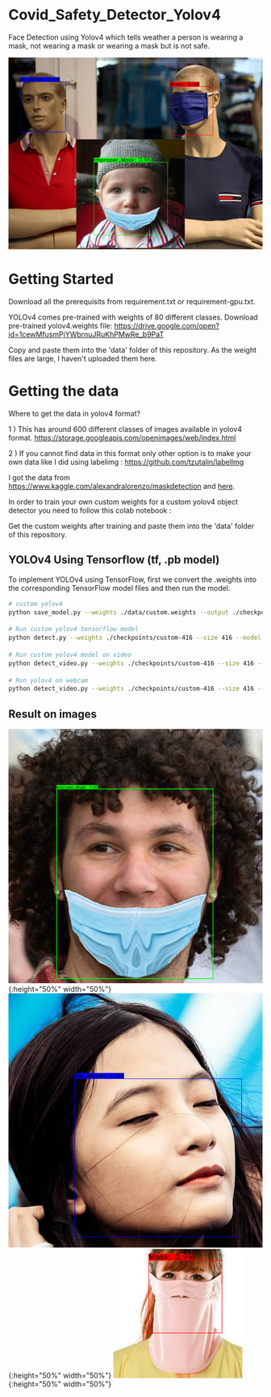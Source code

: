 # Covid_Safety_Detector_Yolov4
Face Detection using Yolov4 which tells weather a person is wearing a mask, not wearing a mask or wearing a mask but is not safe.

![](https://github.com/bharatdhyani13/Covid_Safety_Detector_Yolov4/blob/main/detections/detection4.png)

# Getting Started
Download all the prerequisits from requirement.txt or requirement-gpu.txt.

YOLOv4 comes pre-trained with weights of 80 different classes. Download pre-trained yolov4.weights file: https://drive.google.com/open?id=1cewMfusmPjYWbrnuJRuKhPMwRe_b9PaT

Copy and paste them into the 'data' folder of this repository. As the weight files are large, I haven't uploaded them here.

# Getting the data
Where to get the data in yolov4 format?

1 ) This has around 600 different classes of images available in yolov4 format.  https://storage.googleapis.com/openimages/web/index.html 

2 ) If you cannot find data in this format only other option is to make your own data like I did using labelimg : https://github.com/tzutalin/labelImg

I got the data from https://www.kaggle.com/alexandralorenzo/maskdetection and [here](https://esigelec-my.sharepoint.com/personal/cabani_esigelec_fr/_layouts/15/onedrive.aspx?id=%2Fpersonal%2Fcabani%5Fesigelec%5Ffr%2FDocuments%2FMaskedFaceNetDataset%2FIMFD&originalPath=aHR0cHM6Ly9lc2lnZWxlYy1teS5zaGFyZXBvaW50LmNvbS86ZjovZy9wZXJzb25hbC9jYWJhbmlfZXNpZ2VsZWNfZnIvRWlyalM4ZXc3LTVMbk84STU2VWs2M3dCS2Vid1NsdWtGQkZCYU84TjI1d24zZz9ydGltZT0tUF9ldm1CLTJFZw).

In order to train your own custom weights for a custom yolov4 object detector you need to follow this colab notebook : 

Get the custom weights after training and paste them into the 'data' folder of this repository.

## YOLOv4 Using Tensorflow (tf, .pb model)
To implement YOLOv4 using TensorFlow, first we convert the .weights into the corresponding TensorFlow model files and then run the model.
```bash
# custom yolov4
python save_model.py --weights ./data/custom.weights --output ./checkpoints/custom-416 --input_size 416 --model yolov4 

# Run custom yolov4 tensorflow model
python detect.py --weights ./checkpoints/custom-416 --size 416 --model yolov4 --images ./data/images/mask.jpg

# Run custom yolov4 model on video
python detect_video.py --weights ./checkpoints/custom-416 --size 416 --model yolov4 --video ./data/video/masks.mp4 --output ./detections/results.avi

# Run yolov4 on webcam
python detect_video.py --weights ./checkpoints/custom-416 --size 416 --model yolov4 --video 0 --output ./detections/results.avi
```

## Result on images

![](https://github.com/bharatdhyani13/Covid_Safety_Detector_Yolov4/blob/main/detections/detection1.png){:height="50%" width="50%"}
![](https://github.com/bharatdhyani13/Covid_Safety_Detector_Yolov4/blob/main/detections/detection2.png){:height="50%" width="50%"}
![](https://github.com/bharatdhyani13/Covid_Safety_Detector_Yolov4/blob/main/detections/detection3.png){:height="50%" width="50%"}
